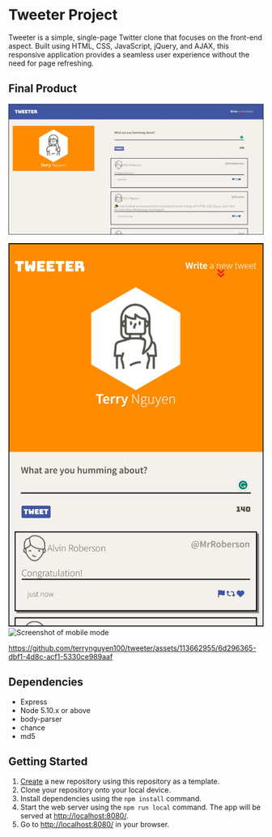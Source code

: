 # Tweeter Project

Tweeter is a simple, single-page Twitter clone that focuses on the front-end aspect. Built using HTML, CSS, JavaScript, jQuery, and AJAX, this responsive application provides a seamless user experience without the need for page refreshing.

## Final Product

!["Screenshot of desktop mode"](https://github.com/terrynguyen100/tweeter/blob/cdcca9e12449ecb962d2894fae0bc3987de32fde/docs/Screenshot%20of%20desktop%20mode.jpg)

!["Screenshot of mobile mode"](https://github.com/terrynguyen100/tweeter/blob/cdcca9e12449ecb962d2894fae0bc3987de32fde/docs/Screenshot%20of%20mobile%20mode.jpg)
![Screenshot of mobile mode](https://github.com/terrynguyen100/tweeter/assets/113662955/0d4ed289-326b-4086-ace6-640c2641757f)

https://github.com/terrynguyen100/tweeter/assets/113662955/6d296365-dbf1-4d8c-acf1-5330ce989aaf

## Dependencies

- Express
- Node 5.10.x or above
- body-parser
- chance
- md5

## Getting Started

1. [Create](https://docs.github.com/en/repositories/creating-and-managing-repositories/creating-a-repository-from-a-template) a new repository using this repository as a template.
2. Clone your repository onto your local device.
3. Install dependencies using the `npm install` command.
3. Start the web server using the `npm run local` command. The app will be served at <http://localhost:8080/>.
4. Go to <http://localhost:8080/> in your browser.
